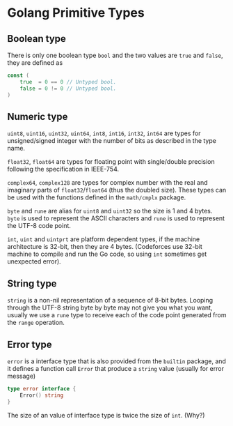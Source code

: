 # Golang Primitive Types

## Boolean type

There is only one boolean type `bool` and the two values are `true` and `false`, they are defined as

```go
const (
	true  = 0 == 0 // Untyped bool.
	false = 0 != 0 // Untyped bool.
)
```

## Numeric type

`uint8`, `uint16`, `uint32`, `uint64`, `int8`, `int16`, `int32`, `int64` are types for unsigned/signed integer with the number of bits as described in the type name.

`float32`, `float64` are types for floating point with single/double precision following the specification in IEEE-754.

`complex64`, `complex128` are types for complex number with the real and imaginary parts of `float32`/`float64` (thus the doubled size). These types can be used with the functions defined in the `math/cmplx` package.

`byte` and `rune` are alias for `uint8` and `uint32` so the size is 1 and 4 bytes. `byte` is used to represent the ASCII characters and `rune` is used to represent the UTF-8 code point.

`int`, `uint` and `uintprt` are platform dependent types, if the machine architecture is 32-bit, then they are 4 bytes. (Codeforces use 32-bit machine to compile and run the Go code, so using `int` sometimes get unexpected error).

## String type

`string` is a non-nil representation of a sequence of 8-bit bytes. Looping through the UTF-8 string byte by byte may not give you what you want, usually we use a `rune` type to receive each of the code point generated from the `range` operation.

## Error type

`error` is a interface type that is also provided from the `builtin` package, and it defines a function call `Error` that produce a `string` value (usually for error message)

```go
type error interface {
	Error() string
}
```

The size of an value of interface type is twice the size of `int`. (Why?)
